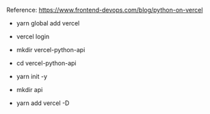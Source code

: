 Reference: https://www.frontend-devops.com/blog/python-on-vercel

- yarn global add vercel
- vercel login

- mkdir vercel-python-api
- cd vercel-python-api

- yarn init -y
- mkdir api
- yarn add vercel -D
